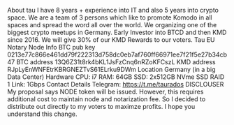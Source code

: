 About tau I have 8 years + experience into IT and also 5 years into crypto space. 
We are a team of 3 persons which like to promote Komodo in all spaces and spread the word all over the world. 
We organizing one of the biggest crypto meetups in Germany. 
Early Investor into BTCD and then KMD since 2016.
We will give 30% of our KMD Rewards to our voters. 
Tau EU Notary Node Info 
BTC pub key 0213e77c866e461dd79f222313d758dc0eb7af760ff66971ee7f21f5e27b34cb47 
BTC address 13Q6Z31t8rk4bKL1JsFzCnq6nRZoKFCszL 
KMD address RJpLyEnWNFEtrKBRGNEZTvS61ELrku9DWm 
Location Germany (in a big Data Center) 
Hardware 
CPU: i7 
RAM: 64GB 
SSD: 2x512GB NVme SSD RAID 1 
Link: 1Gbps 
Contact Details 
Telegram: https://t.me/taurados 
DISCLOUSER 
My proposal says NODE token will be issued. 
However, this requires additional cost to maintain node and notarization fee. 
So I decided to distribute out directly to my voters to maximze profits. 
I hope you understand this change.

